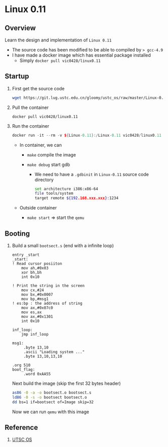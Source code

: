 # Linux 0.11

## Overview

Learn the design and implementation of `Linux 0.11`

- The source code has been modified to be able to compiled by `> gcc-4.9`
- I have made a docker image which has essential package installed
  - Simply `docker pull vic0428/linux0.11`

## Startup

1. First get the source code

   ```bash
   wget https://git.lug.ustc.edu.cn/gloomy/ustc_os/raw/master/Linux-0.11-lab1.tar.gz
   ```

2. Pull the container

   ```
   docker pull vic0428/linux0.11
   ```

3. Run the container

   ```c++
   docker run -it --rm -v ${Linux-0.11}:/Linux-0.11 vic0428/linux0.11
   ```

   - In container, we can

     - `make` compile the image

     - `make debug` start gdb

       - We need to have a `.gdbinit`  in `Linux-0.11` source code directory

         ```bash
         set architecture i386:x86-64
         file tools/system
         target remote ${192.168.xxx.xxx}:1234
         ```

   - Outside container

     - `make start` => start the `qemu`

## Booting

1. Build a small `bootsect.s` (end with a infinite loop)

   ```assembly
   entry _start
   _start:
   ! Read cursor posiiton
       mov ah,#0x03
       xor bh,bh
       int 0x10
   
   ! Print the string in the screen
       mov cx,#24
       mov bx,#0x0007
       mov bp,#msg1
   ! es:bp : the address of string
       mov ax,#0x07c0
       mov es,ax
       mov ax,#0x1301
       int 0x10
   
   inf_loop:
       jmp inf_loop
   
   msg1:
   		.byte 13,10
   		.ascii "Loading system ..."
   		.byte 13,10,13,10
       
   .org 510
   boot_flag:
   		.word 0xAA55
   ```

   Next build the image (skip the first 32 bytes header)

   ```bash
   as86 -0 -a -o bootsect.o bootsect.s
   ld86 -0 -s -o bootsect bootsect.o
   dd bs=1 if=bootsect of=Image skip=32
   ```

   Now we can run `qemu` with this image

   

## Reference

1. [UTSC OS](http://staff.ustc.edu.cn/~ykli/os2020/)